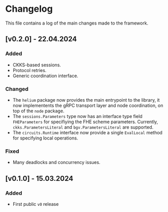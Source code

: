 # Changelog

This file contains a log of the main changes made to the framework. 

## [v0.2.0] - 22.04.2024 

### Added
- CKKS-based sessions.
- Protocol retries.
- Generic coordination interface.

### Changed
- The `helium` package now provides the main entrypoint to the library, it now implementents the gRPC transport layer and node coordination, on top of the `node` package. 
- The `sessions.Parameters` type now has an interface type field `FHEParameters` for specifiying the FHE scheme parameters. Currently,
`ckks.ParametersLiteral` and `bgv.ParametersLiteral` are supported.
- The `circuits.Runtime` interface now provide a single `EvalLocal` method for specifying local operations.

### Fixed 
- Many deadlocks and concurrency issues.

## [v0.1.0] - 15.03.2024
### Added
- First public `v0` release
